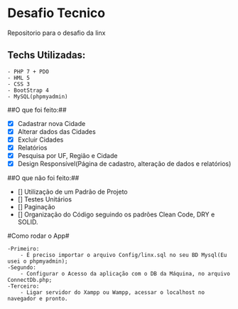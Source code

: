 # Desafio Tecnico #
Repositorio para o desafio da linx

## Techs Utilizadas: ##
	- PHP 7 + PDO
	- HML 5
	- CSS 3
	- BootStrap 4
	- MySQL(phpmyadmin)

##O que foi feito:##

- [X] Cadastrar nova Cidade
- [X] Alterar dados das Cidades
- [X] Excluir Cidades
- [X] Relatórios
- [X] Pesquisa por UF, Região e Cidade
- [X] Design Responsível(Página de cadastro, alteração de dados e  relatórios)

##O que não foi feito:##

- [] Utilização de um Padrão de Projeto
- [] Testes Unitários
- [] Paginação
- [] Organização do Código seguindo os padrões Clean Code, DRY e SOLID.


#Como rodar o App#

	-Primeiro:
		- É preciso importar o arquivo Config/linx.sql no seu BD Mysql(Eu usei o phpmyadmin);
	-Segundo:
		- Configurar o Acesso da aplicação com o DB da Máquina, no arquivo ConnectDb.php;
	-Terceiro:
		- Ligar servidor do Xampp ou Wampp, acessar o localhost no navegador e pronto.
